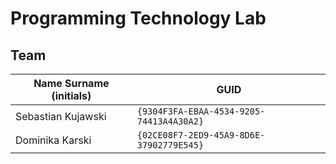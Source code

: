 # Programming Technology Lab

## Team

| Name Surname (initials) | GUID                                     |
| ----------------------- | ---------------------------------------- |
| Sebastian Kujawski      | `{9304F3FA-EBAA-4534-9205-74413A4A30A2}` |
| Dominika Karski         | `{02CE08F7-2ED9-45A9-8D6E-37902779E545}` |
